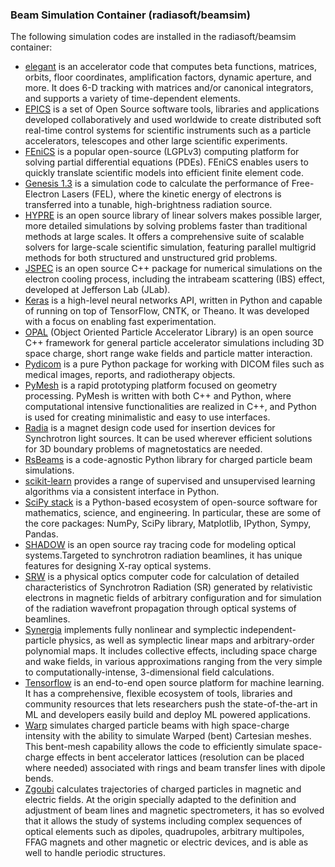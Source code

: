 ### Beam Simulation Container (radiasoft/beamsim)

The following simulation codes are installed in the radiasoft/beamsim container:

* [elegant](https://rsft.us/beamsim/elegant)
  is an accelerator code that computes beta functions, matrices,
  orbits, floor coordinates, amplification factors, dynamic aperture,
  and more. It does 6-D tracking with matrices and/or canonical
  integrators, and supports a variety of time-dependent elements.
* [EPICS](https://rsft.us/beamsim/epics) is a set of Open Source software
  tools, libraries and applications developed collaboratively and used
  worldwide to create distributed soft real-time control systems for
  scientific instruments such as a particle accelerators, telescopes
  and other large scientific experiments.
* [FEniCS](https://fenicsproject.org) is a popular open-source (LGPLv3)
  computing platform for solving partial differential equations (PDEs). 
  FEniCS enables users to quickly translate scientific models into efficient 
  finite element code.
* [Genesis 1.3](http://genesis.web.psi.ch/index_old.html) is a simulation 
  code to calculate the performance of Free-Electron Lasers (FEL), where 
  the kinetic energy of electrons is transferred into a tunable, 
  high-brightness radiation source.
* [HYPRE](https://rsft.us/beamsim/hypre) is an open source library of
  linear solvers makes possible larger, more detailed simulations by
  solving problems faster than traditional methods at large scales. It
  offers a comprehensive suite of scalable solvers for large-scale
  scientific simulation, featuring parallel multigrid methods for both
  structured and unstructured grid problems.
* [JSPEC](https://rsft.us/beamsim/jspec) is an open
  source C++ package for numerical simulations on the electron cooling
  process, including the intrabeam scattering (IBS) effect, developed
  at Jefferson Lab (JLab).
* [Keras](http://keras.io) is a high-level neural networks API,
  written in Python and capable of running on top of TensorFlow, CNTK,
  or Theano. It was developed with a focus on enabling fast
  experimentation.
* [OPAL](https://rsft.us/beamsim/opal) (Object Oriented
  Particle Accelerator Library) is an open source C++ framework for
  general particle accelerator simulations including 3D space charge,
  short range wake fields and particle matter interaction.
* [Pydicom](https://rsft.us/beamsim/pydicom) is a pure Python package for working
  with DICOM files such as medical images, reports, and radiotherapy objects.
* [PyMesh](https://rsft.us/beamsim/pymesh) is a rapid prototyping
  platform focused on geometry processing. PyMesh is written with both
  C++ and Python, where computational intensive functionalities are
  realized in C++, and Python is used for creating minimalistic and
  easy to use interfaces.
* [Radia](https://rsft.us/beamsim/radia)
  is a magnet design code used for insertion devices for Synchrotron light
  sources. It can be used wherever efficient solutions for 3D boundary problems of
  magnetostatics are needed.
* [RsBeams](https://github.com/radiasoft/rsbeams) is a code-agnostic Python library
  for charged particle beam simulations.
* [scikit-learn](https://scikit-learn.org) provides a range of
  supervised and unsupervised learning algorithms via a consistent
  interface in Python.
* [SciPy stack](https://www.scipy.org) is a Python-based ecosystem of
  open-source software for mathematics, science, and engineering. In
  particular, these are some of the core packages: NumPy, SciPy
  library, Matplotlib, IPython, Sympy, Pandas.
* [SHADOW](https://github.com/oasys-kit/shadow3) is an open source ray tracing 
  code for modeling optical systems.Targeted to synchrotron radiation beamlines, 
  it has unique features for designing X-ray optical systems.
* [SRW](https://rsft.us/beamsim/srw)
  is a physical optics computer code for calculation of detailed
  characteristics of Synchrotron Radiation (SR) generated by
  relativistic electrons in magnetic fields of arbitrary configuration
  and for simulation of the radiation wavefront propagation through
  optical systems of beamlines.
* [Synergia](https://rsft.us/beamsim/synergia)
  implements fully
  nonlinear and symplectic independent-particle physics, as well as
  symplectic linear maps and arbitrary-order polynomial maps. It
  includes collective effects, including space charge and wake fields,
  in various approximations ranging from the very simple to
  computationally-intense, 3-dimensional field calculations.
* [Tensorflow](https://www.tensorflow.org) is an end-to-end open
  source platform for machine learning. It has a comprehensive,
  flexible ecosystem of tools, libraries and community resources that
  lets researchers push the state-of-the-art in ML and developers
  easily build and deploy ML powered applications.
* [Warp](https://rsft.us/beamsim/warp)
  simulates charged particle beams with high space-charge intensity
  with the ability to simulate Warped (bent) Cartesian meshes. This
  bent-mesh capability allows the code to efficiently simulate
  space-charge effects in bent accelerator lattices (resolution can be
  placed where needed) associated with rings and beam transfer lines
  with dipole bends.
* [Zgoubi](https://rsft.us/beamsim/zgoubi) calculates
  trajectories of charged particles in magnetic and electric
  fields. At the origin specially adapted to the definition and
  adjustment of beam lines and magnetic spectrometers, it has so
  evolved that it allows the study of systems including complex
  sequences of optical elements such as dipoles, quadrupoles,
  arbitrary multipoles, FFAG magnets and other magnetic or electric
  devices, and is able as well to handle periodic structures.
